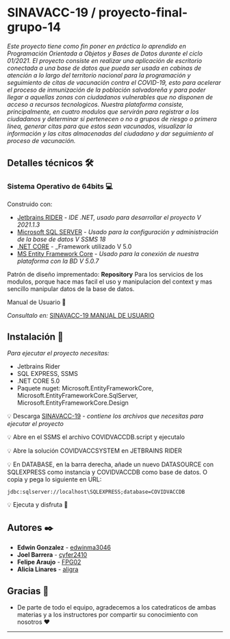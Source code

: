 # SINAVACC-19 / proyecto-final-grupo-14

_Este proyecto tiene como fin poner en práctica lo aprendido en Programación Orientada a Objetos y Bases de Datos durante el ciclo 01/2021. El proyecto consiste en realizar una
aplicación de escritorio conectada a una base de datos que pueda ser usada en cabinas de atención a lo largo del territorio nacional para la programación y seguimiento de citas
de vacunación contra el COVID-19, esto para acelerar el proceso de inmunización de la población salvadoreña y para poder llegar a aquellas zonas con ciudadanos vulnerables que
no disponen de acceso a recursos tecnologicos. Nuestra plataforma consiste, principalmente, en cuatro modulos que servirán para registrar a los ciudadanos y determinar si 
pertenecen o no a grupos de riesgo o primera línea, generar citas para que estos sean vacunados, visualizar la información y las citas almacenadas del ciudadano y dar seguimiento
al proceso de vacunación._ 

## Detalles técnicos 🛠️

### Sistema Operativo de 64bits 💻

Construido con:

* [Jetbrains RIDER](https://www.jetbrains.com/es-es/rider/) - _IDE .NET, usado para desarrollar el proyecto V 2021.1.3_
* [Microsoft SQL SERVER](https://go.microsoft.com/fwlink/?linkid=866658) - _Usado para la configuración y administración de la base de datos V SSMS 18_
* [.NET CORE](https://dotnet.microsoft.com/download/dotnet/5.0) - _Framework utilizado V 5.0
* [MS Entity Framework Core](https://www.nuget.org/packages/Microsoft.EntityFrameworkCore/5.0.7) - _Usado para la conexión de nuestra plataforma con la BD V 5.0.7_

Patrón de diseño imprementado: **Repository**
Para los servicios de los modulos, porque hace mas facil el uso y manipulacion del context y mas sencillo manipular datos de la base de datos.



Manual de Usuario 📖

_Consultalo en:_
[SINAVACC-19 MANUAL DE USUARIO](https://github.com/UCASV/proyecto-final-grupo-14/blob/master/PROYECTO%20BASES-POO%202021/POO/SINAVACC-19%20Manual%20de%20Usuario.pdf) 



## Instalación 🔧

_Para ejecutar el proyecto necesitas:_
* Jetbrains Rider
* SQL EXPRESS, SSMS
* .NET CORE 5.0
* Paquete nuget: Microsoft.EntityFrameworkCore, Microsoft.EntityFrameworkCore.SqlServer, Microsoft.EntityFrameworkCore.Design

💡 Descarga [SINAVACC-19](https://github.com/UCASV/proyecto-final-grupo-14/releases/tag/v1.0) - _contiene los archivos que necesitas para ejecutar el proyecto_

💡 Abre en el SSMS el archivo COVIDVACCDB.script y ejecutalo

💡 Abre la solución COVIDVACCSYSTEM en JETBRAINS RIDER

💡 En DATABASE, en la barra derecha, añade un nuevo DATASOURCE con SQLEXPRESS como instancia y COVIDVACCDB como base de datos.
O copia y pega lo siguiente en URL:

```
jdbc:sqlserver://localhost\SQLEXPRESS;database=COVIDVACCDB
```
💡 Ejecuta y disfruta 🌈

## Autores ✒️

* **Edwin Gonzalez** - [edwinma3046](https://github.com/edwinma3046)
* **Joel Barrera** - [cyfer2410](https://github.com/cyfer2410)
* **Felipe Araujo** - [FPG02](https://github.com/FPG02)
* **Alicia Linares** - [aligra](https://github.com/aligra)

## Gracias 🎁

* De parte de todo el equipo, agradecemos a los catedraticos de ambas materias y a los instructores por compartir su conocimiento con nosotros ♥

---
